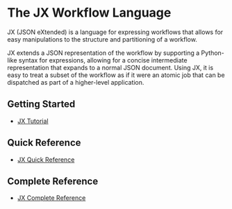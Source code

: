 # The JX Workflow Language

JX (JSON eXtended) is a language for expressing workflows that allows for easy
manipulations to the structure and partitioning of a workflow.

JX extends a JSON representation of the workflow by supporting a Python-like
syntax for expressions, allowing for a concise intermediate representation that
expands to a normal JSON document. Using JX, it is easy to treat a subset of
the workflow as if it were an atomic job that can be dispatched as part of a
higher-level application.

## Getting Started

  * [JX Tutorial](jx-tutorial)  

## Quick Reference

  * [JX Quick Reference](jx-quick)  

## Complete Reference

  * [JX Complete Reference](jx)


